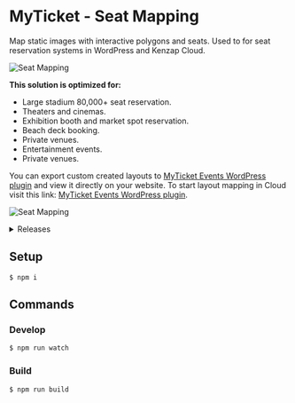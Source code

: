 # MyTicket - Seat Mapping

Map static images with interactive polygons and seats. Used to for seat reservation systems in WordPress and Kenzap Cloud.

![Seat Mapping](https://cdn.kenzap.com/github/img/myticket-1.png)

<b>This solution is optimized for:</b>

<ul>
<li>Large stadium 80,000+ seat reservation.</li>
<li>Theaters and cinemas.</li>
<li>Exhibition booth and market spot reservation.</li>
<li>Beach deck booking.</li>
<li>Private venues.</li>
<li>Entertainment events.</li>
<li>Private venues.</li>
</ul>

You can export custom created layouts to <a href="https://wordpress.org/plugins/myticket-events/" >MyTicket Events WordPress plugin</a> and view it directly on your website. To start layout mapping in Cloud visit this link: <a href="https://myticket.kenzap.cloud/" >MyTicket Events WordPress plugin</a>.

![Seat Mapping](https://cdn.kenzap.com/github/img/myticket-2.png)

<details><summary>Releases</summary>
<p>
    ```
      version 2.4
      - fixing forever loading screens for users with slow connection
      - upgrading package and rollup configuration files

      version 2.3
      - adding price variations to the zone and individual seats
    
      version 2.2
      - adding custom fields for additional checkout information that can be used with WooCommerce

      version 2.1
      - implemeting zone rotation feature

      version 2.0
      - migration to ES6 scripting
    ```
</p>
</details>

## Setup

```shell
$ npm i
```

## Commands

### Develop

```sh
$ npm run watch
```

### Build

```sh
$ npm run build
```
